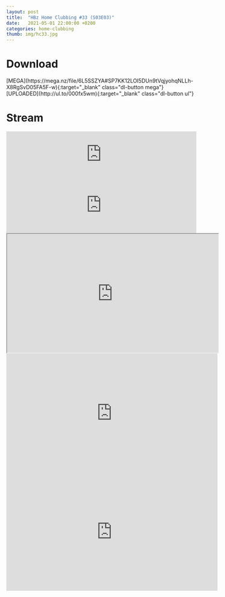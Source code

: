 ```yaml
---
layout: post
title:  "HBz Home Clubbing #33 (S03E03)"
date:   2021-05-01 22:00:00 +0200
categories: home-clubbing
thumb: img/hc33.jpg
---
```

<h1>Download</h1>
[MEGA](https://mega.nz/file/6L5SSZYA#SP7KK12LOI5DUn9tVqjyohqNLLh-X8RgSvD05FA5F-w){:target="_blank" class="dl-button mega"}
[UPLOADED](http://ul.to/000fx5wm){:target="_blank" class="dl-button ul"}

<h1>Stream</h1>
<iframe width="100%" height="120" src="https://www.mixcloud.com/widget/iframe/?hide_cover=1&feed=%2FHBz_Archive%2F01052021-hbz-home-clubbing-33-s03e03%2F" frameborder="0" ></iframe>

<iframe scrolling="no" id="hearthis_at_track_5879842" width="100%" height="150" src="https://app.hearthis.at/embed/5879842/transparent_black/?hcolor=&color=&style=2&block_size=2&block_space=1&background=1&waveform=0&cover=0&autoplay=0&css=" frameborder="0" allowtransparency allow="autoplay"><p>Listen to <a href="https://hearthis.at/hbzarchive/hc33/" target="_blank">HBz Home Clubbing #33 (S03E03)</a> <span>by</span><a href="https://hearthis.at/hbzarchive/" target="_blank" >HBz_Archive</a> <span>on</span> <a href="https://hearthis.at/" target="_blank">hearthis.at</a></p></iframe>

<iframe id="lbry-iframe" width="560" height="315" src="https://odysee.com/$/embed/hc33/a66cee62cfb1218d111e784982da0cd0824cab8a?r=DgzV1r6o8wsmEEG4g96yVhvmv6p27qo2" allowfullscreen></iframe>

<iframe src="https://vivo.sx/embed/0c0d1d3dad" width="560" height="315" scrolling="no" frameborder="0" allowfullscreen></iframe>

<iframe src="https://voe.sx/e/y8hxyfdrze2p" width="560" height="315" scrolling="no" frameborder="0" allowfullscreen></iframe>